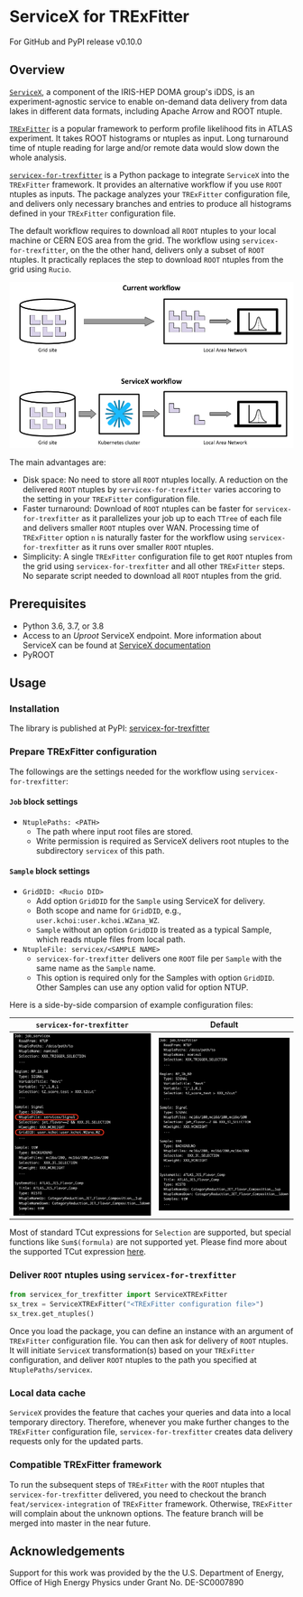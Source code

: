 # ServiceX for TRExFitter

For GitHub and PyPI release v0.10.0

## Overview

[`ServiceX`](https://github.com/ssl-hep/ServiceX), a component of the IRIS-HEP DOMA group's iDDS, is an experiment-agnostic service to enable on-demand data delivery from data lakes in different data formats, including Apache Arrow and ROOT ntuple. 

[`TRExFitter`](https://gitlab.cern.ch/TRExStats/TRExFitter) is a popular framework to perform profile likelihood fits in ATLAS experiment. It takes ROOT histograms or ntuples as input. Long turnaround time of ntuple reading for large and/or remote data would slow down the whole analysis.

<!-- `servicex-for-trexfitter` is a python library to interface ServiceX into TRExFitter framework. It provides an alternative method to produce histograms out of ROOT ntuples.  -->

[`servicex-for-trexfitter`](https://github.com/kyungeonchoi/ServiceXforTRExFitter) is a Python package to integrate `ServiceX` into the `TRExFitter` framework.
It provides an alternative workflow if you use `ROOT` ntuples as inputs.
The package analyzes your `TRExFitter` configuration file, and delivers only necessary branches and entries to produce all histograms defined in your `TRExFitter` configuration file.

The default workflow requires to download all `ROOT` ntuples to your local machine or CERN EOS area from the grid.
The workflow using `servicex-for-trexfitter`, on the the other hand, delivers only a subset of `ROOT` ntuples.
It practically replaces the step to download `ROOT` ntuples from the grid using `Rucio`.

<!-- Primary goal is the fast delivery of histograms from ROOT ntuples, which replaces TRExFitter option `n`.  -->

![Workflow comparison](img/current_vs_serviceX_workflow.png)

The main advantages are:

- Disk space: No need to store all `ROOT` ntuples locally.
A reduction on the delivered `ROOT` ntuples by `servicex-for-trexfitter` varies accoring to the setting in your `TRExFitter` configuration file.
- Faster turnaround: Download of `ROOT` ntuples can be faster for `servicex-for-trexfitter` as it parallelizes your job up to each `TTree` of each file and delivers smaller `ROOT` ntuples over WAN.
Processing time of `TRExFitter` option `n` is naturally faster for the workflow using `servicex-for-trexfitter` as it runs over smaller `ROOT` ntuples.
- Simplicity: A single `TRExFitter` configuration file to get `ROOT` ntuples from the grid using `servicex-for-trexfitter` and all other `TRExFitter` steps. No separate script needed to download all `ROOT` ntuples from the grid.


## Prerequisites

- Python 3.6, 3.7, or 3.8
- Access to an *Uproot* ServiceX endpoint. More information about ServiceX can be found at [ServiceX documentation](https://servicex.readthedocs.io/en/latest/)
- PyROOT


## Usage

### Installation

The library is published at PyPI: [servicex-for-trexfitter](https://pypi.org/project/servicex-for-trexfitter/)

### Prepare TRExFitter configuration

The followings are the settings needed for the workflow using `servicex-for-trexfitter`:

#### `Job` block settings

- `NtuplePaths: <PATH>` 
    - The path where input root files are stored. 
    - Write permission is required as ServiceX delivers root ntuples to the subdirectory `servicex` of this path.

#### `Sample` block settings

- `GridDID: <Rucio DID>`
    - Add option `GridDID` for the `Sample` using ServiceX for delivery.     
    - Both scope and name for `GridDID`, e.g., `user.kchoi:user.kchoi.WZana_WZ`.
    - `Sample` without an option `GridDID` is treated as a typical Sample, which reads ntuple files from local path.
- `NtupleFile: servicex/<SAMPLE NAME>`
    - `servicex-for-trexfitter` delivers one `ROOT` file per `Sample` with the same name as the `Sample` name.
    - This option is required only for the Samples with option `GridDID`. Other Samples can use any option valid for option NTUP.

Here is a side-by-side comparsion of example configuration files:

`servicex-for-trexfitter` | Default
:--------:|:------:
![](img/config_servicex_2.png) | ![](img/config_trexfitter_2.png)

Most of standard TCut expressions for `Selection` are supported, but special functions like `Sum$(formula)` are not supported yet. Please find more about the supported TCut expression [here](https://github.com/ssl-hep/TCutToQastleWrapper).

### Deliver `ROOT` ntuples using `servicex-for-trexfitter`

```python
from servicex_for_trexfitter import ServiceXTRExFitter
sx_trex = ServiceXTRExFitter("<TRExFitter configuration file>")
sx_trex.get_ntuples()
```

Once you load the package, you can define an instance with an argument of `TRExFitter` configuration file.
You can then ask for delivery of `ROOT` ntuples.
It will initiate `ServiceX` transformation(s) based on your `TRExFitter` configuration, and deliver `ROOT` ntuples to the path you specified at `NtuplePaths/servicex`.

### Local data cache

`ServiceX` provides the feature that caches your queries and data into a local temporary directory.
Therefore, whenever you make further changes to the `TRExFitter` configuration file, `servicex-for-trexfitter` creates data delivery requests only for the updated parts.

### Compatible TRExFitter framework

To run the subsequent steps of `TRExFitter` with the `ROOT` ntuples that `servicex-for-trexfitter` delivered, you need to checkout the branch `feat/servicex-integration` of `TRExFitter` framework.
Otherwise, `TRExFitter` will complain about the unknown options.
The feature branch will be merged into master in the near future.

## Acknowledgements
Support for this work was provided by the the U.S. Department of Energy, Office of High Energy Physics under Grant No. DE-SC0007890